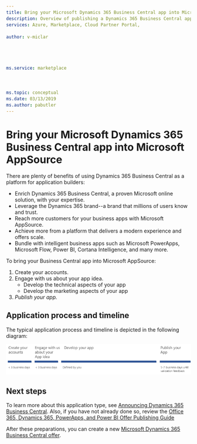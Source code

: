 ```yaml
---
title: Bring your Microsoft Dynamics 365 Business Central app into Microsoft AppSource 
description: Overview of publishing a Dynamics 365 Business Central app onto Microsoft AppSource.
services: Azure, Marketplace, Cloud Partner Portal, 

author: v-miclar




ms.service: marketplace



ms.topic: conceptual
ms.date: 03/13/2019
ms.author: pabutler
---
```


# Bring your Microsoft Dynamics 365 Business Central app into Microsoft AppSource

There are plenty of benefits of using Dynamics 365 Business Central as a platform for application builders:

-   Enrich Dynamics 365 Business Central, a proven Microsoft online solution, with your expertise.
-   Leverage the Dynamics 365 brand--a brand that millions of users know and trust.
-   Reach more customers for your business apps with Microsoft AppSource.
-   Achieve more from a platform that delivers a modern experience and offers scale.
-   Bundle with intelligent business apps such as Microsoft PowerApps, Microsoft Flow, Power BI, Cortana Intelligence, and many more.

To bring your Business Central app into Microsoft AppSource:

1.  Create your accounts.
2.  Engage with us about your app idea.
    - Develop the technical aspects of your app
    - Develop the marketing aspects of your app
4.  *Publish your app.*


## Application process and timeline

The typical application process and timeline is depicted in the following diagram: 

![Publishing Sequence for a Dynamics 365 Business Central app](./media/d365-financials/image001.png)


## Next steps

To learn more about this application type, see [Announcing Dynamics 365 Business Central](https://dynamics.microsoft.com/business-central/finance-and-operations-business-edition-to-business-central/).  Also, if you have not already done so, review the [Office 365, Dynamics 365, PowerApps, and Power BI Offer Publishing Guide](../appsource-offer-publishing-guide.md)

After these preparations, you can create a new [Microsoft Dynamics 365 Business Central offer](./d365-finance-create-new-offer.md).
